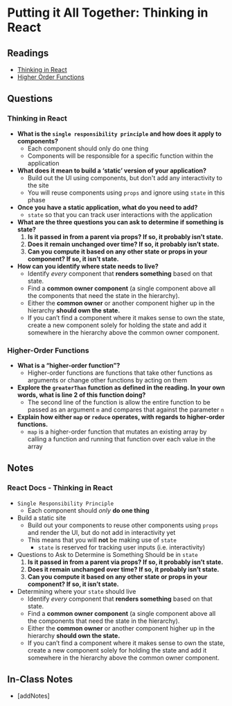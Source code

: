 # Putting it All Together: Thinking in React

## Readings

* [Thinking in React](https://reactjs.org/docs/thinking-in-react.html)
* [Higher Order Functions](https://eloquentjavascript.net/05_higher_order.html#h_xxCc98lOBK)

## Questions

### Thinking in React

* **What is the `single responsibility principle` and how does it apply to components?**
  * Each component should only do one thing
  * Components will be responsible for a specific function within the application
* **What does it mean to build a ‘static’ version of your application?**
  * Build out the UI using components, but don't add any interactivity to the site
  * You will reuse components using `props` and ignore using `state` in this phase
* **Once you have a static application, what do you need to add?**
  * `state` so that you can track user interactions with the application
* **What are the three questions you can ask to determine if something is state?**
  1. **Is it passed in from a parent via props? If so, it probably isn’t state.**
  2. **Does it remain unchanged over time? If so, it probably isn’t state.**
  3. **Can you compute it based on any other state or props in your component? If so, it isn’t state.**
* **How can you identify where state needs to live?**
  * Identify *every* component that **renders something** based on that state.
  * Find a **common owner component** (a single component above all the components that need the state in the hierarchy).
  * Either the **common owner** or another component higher up in the hierarchy **should own the state.**
  * If you can’t find a component where it makes sense to own the state, create a new component solely for holding the state and add it somewhere in the hierarchy above the common owner component.

### Higher-Order Functions

* **What is a “higher-order function”?**
  * Higher-order functions are functions that take other functions as arguments or change other functions by acting on them
* **Explore the `greaterThan` function as defined in the reading. In your own words, what is line 2 of this function doing?**
  * The second line of the function is allow the entire function to be passed as an argument `m` and compares that against the parameter `n`
* **Explain how either `map` or `reduce` operates, with regards to higher-order functions.**
  * `map` is a higher-order function that mutates an existing array by calling  a function and running that function over each value in the array

## Notes

### React Docs - Thinking in React

* `Single Responsibility Principle`
  * Each component should *only* **do one thing**
* Build a static site
  * Build out your components to reuse other components using `props` and render the UI, but do not add in interactivity yet
  * This means that you will **not** be making use of `state`
    * `state` is reserved for tracking user inputs (i.e. interactivity)
* Questions to Ask to Determine is Something Should be in `state`
  1. **Is it passed in from a parent via props? If so, it probably isn’t state.**
  2. **Does it remain unchanged over time? If so, it probably isn’t state.**
  3. **Can you compute it based on any other state or props in your component? If so, it isn’t state.**
* Determining where your `state` should live
  * Identify *every* component that **renders something** based on that state.
  * Find a **common owner component** (a single component above all the components that need the state in the hierarchy).
  * Either the **common owner** or another component higher up in the hierarchy **should own the state.**
  * If you can’t find a component where it makes sense to own the state, create a new component solely for holding the state and add it somewhere in the hierarchy above the common owner component.

## In-Class Notes

* [addNotes]
